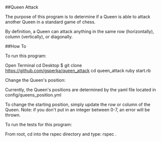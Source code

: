 ##Queen Attack

The purpose of this program is to determine if a Queen is able to attack another Queen in a standard game of chess.

By definition, a Queen can attack anything in the same row (horizontally), column (vertically), or diagonally.


##How To

To run this program:

Open Terminal
cd Desktop
$ git clone https://github.com/gsperka/queen_attack
cd queen_attack
ruby start.rb

Change the Queen's position:

Currently, the Queen's positions are determined by the yaml file located in 
config/queens_position.yml

To change the starting position, simply update the row or column of the Queen. 
Note: if you don't put in an integer between 0-7, an error will be thrown.

To run the tests for this program:

From root, cd into the rspec directory and type:
rspec .